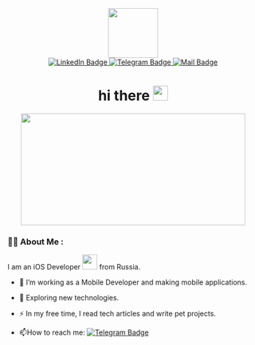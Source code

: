 <div id="header" align="center">
  <img src="https://media.giphy.com/media/HV0tHmPREaD0sIixmg/giphy.gif" width="100"/>


<div id="badges">
  <a href="your-linkedin-URL">
    <img src="https://img.shields.io/badge/LinkedIn-blue?style=for-the-badge&logo=linkedin&logoColor=white" alt="LinkedIn Badge"/>
  </a>
  <a href="t.me/DarknessKeeper">
    <img src="https://img.shields.io/badge/Telegram-orange?logo=telegram&logoColor=blue&style=for-the-badge" alt="Telegram Badge"/>
  </a>
    <a href="mailto:yuri.fedorov@inbox.ru">
    <img src="https://img.shields.io/badge/Mail-blue?logo=mail.ru&logoColor=yellow&style=for-the-badge" alt="Mail Badge"/>
  </a>
</div>
<img src="https://komarev.com/ghpvc/?username=D4rt-Dy14n&style=flat-square&color=orange" alt=""/>

<h1>
  hi there
  <img src="https://media.giphy.com/media/hvRJCLFzcasrR4ia7z/giphy.gif" width="30px"/>
</h1>
  </div>
  
  <div align="center">
  <img src="https://media.giphy.com/media/zXmbOaTpbY6mA/giphy.gif" width="450" height="225"/>
</div>

### :man_technologist: About Me :
  I am an iOS Developer <img src="https://media.giphy.com/media/WUlplcMpOCEmTGBtBW/giphy.gif" width="30"> from Russia.
  
  - :telescope: I’m working as a Mobile Developer and making mobile applications.

- :seedling: Exploring new technologies.

- :zap: In my free time, I read tech articles and write pet projects.

- :mailbox:How to reach me: [![Telegram Badge](https://img.shields.io/badge/Telegram-orange?logo=telegram&logoColor=blue&style=plastic)](t.me/DarknessKeeper)
  
